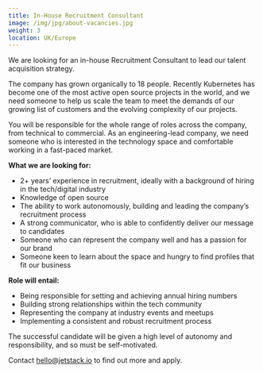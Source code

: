 ```yaml
---
title: In-House Recruitment Consultant
image: /img/jpg/about-vacancies.jpg
weight: 3
location: UK/Europe
---
```


We are looking for an in-house Recruitment Consultant to lead our talent acquisition strategy.

The company has grown organically to 18 people. Recently Kubernetes has become one of the most active open source projects in the world, and we need someone to help us scale the team to meet the demands of our growing list of customers and the evolving complexity of our projects.

You will be responsible for the whole range of roles across the company, from technical to commercial. As an engineering-lead company, we need someone who is interested in the technology space and comfortable working in a fast-paced market.

**What we are looking for:**

* 2+ years’ experience in recruitment, ideally with a background of hiring in the tech/digital industry
* Knowledge of open source
* The ability to work autonomously, building and leading the company’s recruitment process
* A strong communicator, who is able to confidently deliver our message to candidates
* Someone who can represent the company well and has a passion for our brand
* Someone keen to learn about the space and hungry to find profiles that fit our business

**Role will entail:**

* Being responsible for setting and achieving annual hiring numbers
* Building strong relationships within the tech community
* Representing the company at industry events and meetups
* Implementing a consistent and robust recruitment process

The successful candidate will be given a high level of autonomy and responsibility, and so must be self-motivated.

Contact <a href="mailto:hello@jetstack.io">hello@jetstack.io</a> to find out more and apply.